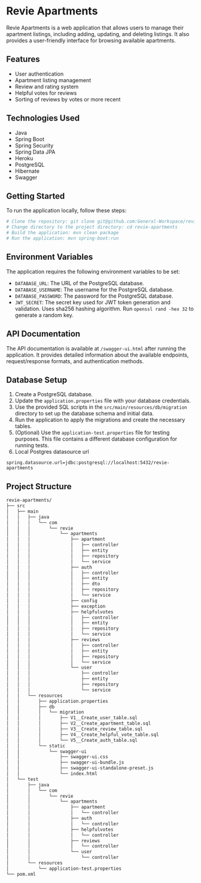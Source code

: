 # Revie Apartments
Revie Apartments is a web application that allows users to manage their apartment listings, including adding, updating, and deleting listings. It also provides a user-friendly interface for browsing available apartments.

## Features
- User authentication
- Apartment listing management
- Review and rating system
- Helpful votes for reviews
- Sorting of reviews by votes or more recent

## Technologies Used
- Java
- Spring Boot
- Spring Security
- Spring Data JPA
- Heroku
- PostgreSQL
- Hibernate
- Swagger

## Getting Started
To run the application locally, follow these steps:
```bash
# Clone the repository: git clone git@github.com:General-Workspace/revie-apartments.git
# Change directory to the project directory: cd revie-apartments
# Build the application: mvn clean package
# Run the application: mvn spring-boot:run
```

## Environment Variables
The application requires the following environment variables to be set:
- `DATABASE_URL`: The URL of the PostgreSQL database.
- `DATABASE_USERNAME`: The username for the PostgreSQL database.
- `DATABASE_PASSWORD`: The password for the PostgreSQL database.
- `JWT_SECRET`: The secret key used for JWT token generation and validation. Uses sha256 hashing algorithm. Run `openssl rand -hex 32` to generate a random key.

## API Documentation
The API documentation is available at `/swagger-ui.html` after running the application. It provides detailed information about the available endpoints, request/response formats, and authentication methods.

## Database Setup
1. Create a PostgreSQL database.
2. Update the `application.properties` file with your database credentials.
3. Use the provided SQL scripts in the `src/main/resources/db/migration` directory to set up the database schema and initial data.
4. Run the application to apply the migrations and create the necessary tables.
5. (Optional) Use the `application-test.properties` file for testing purposes. This file contains a different database configuration for running tests.
6. Local Postgres datasource url
```properties
spring.datasource.url=jdbc:postgresql://localhost:5432/revie-apartments
```


## Project Structure
```bash
revie-apartments/
├── src
│   ├── main
│   │   ├── java
│   │   │   └── com
│   │   │       └── revie
│   │   │           └── apartments
│   │   │               ├── apartment
│   │   │               │   ├── controller
│   │   │               │   ├── entity
│   │   │               │   ├── repository
│   │   │               │   └── service
│   │   │               ├── auth
│   │   │               │   ├── controller
│   │   │               │   ├── entity
│   │   │               │   ├── dto
│   │   │               │   ├── repository
│   │   │               │   └── service
│   │   │               ├── config
│   │   │               ├── exception
│   │   │               ├── helpfulvotes
│   │   │               │   ├── controller
│   │   │               │   ├── entity
│   │   │               │   ├── repository
│   │   │               │   └── service
│   │   │               ├── reviews
│   │   │               │   ├── controller
│   │   │               │   ├── entity
│   │   │               │   ├── repository
│   │   │               │   └── service
│   │   │               └── user
│   │   │                   ├── controller
│   │   │                   ├── entity
│   │   │                   ├── repository
│   │   │                   └── service
│   │   └── resources
│   │       ├── application.properties
│   │       ├── db
│   │       │   └── migration
│   │       │       ├── V1__Create_user_table.sql
│   │       │       ├── V2__Create_apartment_table.sql
│   │       │       ├── V3__Create_review_table.sql
│   │       │       ├── V4__Create_helpful_vote_table.sql
│   │       │       └── V5__Create_auth_table.sql
│   │       └── static
│   │           └── swagger-ui
│   │               ├── swagger-ui.css
│   │               ├── swagger-ui-bundle.js
│   │               ├── swagger-ui-standalone-preset.js
│   │               └── index.html
│   └── test
│       ├── java
│       │   └── com
│       │       └── revie
│       │           └── apartments
│       │               ├── apartment
│       │               │   └── controller
│       │               ├── auth
│       │               │   └── controller
│       │               ├── helpfulvotes
│       │               │   └── controller
│       │               ├── reviews
│       │               │   └── controller
│       │               └── user
│       │                   └── controller
│       └── resources
│           └── application-test.properties
└── pom.xml
```